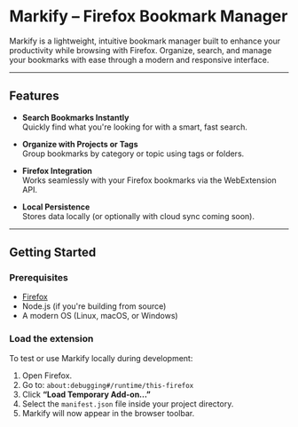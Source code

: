 # Markify – Firefox Bookmark Manager

Markify is a lightweight, intuitive bookmark manager built to enhance your productivity while browsing with Firefox. Organize, search, and manage your bookmarks with ease through a modern and responsive interface.

---

## Features

- **Search Bookmarks Instantly**  
  Quickly find what you're looking for with a smart, fast search.

- **Organize with Projects or Tags**  
  Group bookmarks by category or topic using tags or folders.

- **Firefox Integration**  
  Works seamlessly with your Firefox bookmarks via the WebExtension API.

- **Local Persistence**  
  Stores data locally (or optionally with cloud sync coming soon).

---

## Getting Started

### Prerequisites

- [Firefox](https://www.mozilla.org/en-US/firefox/new/)
- Node.js (if you're building from source)
- A modern OS (Linux, macOS, or Windows)

### Load the extension

To test or use Markify locally during development:

1. Open Firefox.
2. Go to: `about:debugging#/runtime/this-firefox`
3. Click **“Load Temporary Add-on…”**
4. Select the `manifest.json` file inside your project directory.
5. Markify will now appear in the browser toolbar.

